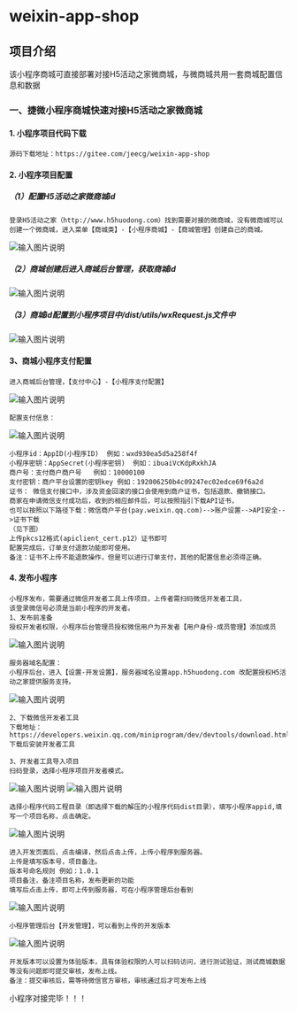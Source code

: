 # weixin-app-shop

## 项目介绍
该小程序商城可直接部署对接H5活动之家微商城，与微商城共用一套商城配置信息和数据

### 一、捷微小程序商城快速对接H5活动之家微商城
#### 1. 小程序项目代码下载
```
源码下载地址：https://gitee.com/jeecg/weixin-app-shop
```
#### 2. 小程序项目配置
##### （1）配置H5活动之家微商城id
```
登录H5活动之家（http://www.h5huodong.com）找到需要对接的微商城，没有微商城可以创建一个微商城，进入菜单【商城类】-【小程序商城】-【商城管理】创建自己的商城。
```
![输入图片说明](https://static.oschina.net/uploads/img/201810/12164635_Xdg6.png "在这里输入图片标题")

##### （2）商城创建后进入商城后台管理，获取商城id

![输入图片说明](https://static.oschina.net/uploads/img/201810/12164733_csh9.png "在这里输入图片标题")

##### （3）商城id配置到小程序项目中/dist/utils/wxRequest.js文件中

![输入图片说明](https://static.oschina.net/uploads/img/201810/12165152_lYSv.png "在这里输入图片标题")
#### 3、商城小程序支付配置
```
进入商城后台管理，【支付中心】-【小程序支付配置】
```
![输入图片说明](https://static.oschina.net/uploads/img/201810/12171011_5VgX.png "在这里输入图片标题")
```
配置支付信息：
```
![输入图片说明](https://static.oschina.net/uploads/img/201810/12171053_PWvq.png "在这里输入图片标题")
```
小程序id：AppID(小程序ID)  例如：wxd930ea5d5a258f4f
小程序密钥：AppSecret(小程序密钥)  例如：ibuaiVcKdpRxkhJA
商户号：支付商户商户号   例如：10000100
支付密钥：商户平台设置的密钥key 例如：192006250b4c09247ec02edce69f6a2d
证书： 微信支付接口中，涉及资金回滚的接口会使用到商户证书，包括退款、撤销接口。
商家在申请微信支付成功后，收到的相应邮件后，可以按照指引下载API证书，
也可以按照以下路径下载：微信商户平台(pay.weixin.qq.com)-->账户设置-->API安全-->证书下载 
（见下图）
上传pkcs12格式(apiclient_cert.p12）证书即可
配置完成后，订单支付退款功能即可使用。
备注：证书不上传不能退款操作，但是可以进行订单支付，其他的配置信息必须得正确。
```
#### 4. 发布小程序
```
小程序发布，需要通过微信开发者工具上传项目，上传者需扫码微信开发者工具，
该登录微信号必须是当前小程序的开发者。
1、发布前准备
授权开发者权限，小程序后台管理员授权微信用户为开发者【用户身份-成员管理】添加成员
```
![输入图片说明](https://static.oschina.net/uploads/img/201810/12165423_DkBh.png "在这里输入图片标题")
```
服务器域名配置：
小程序后台，进入【设置-开发设置】，服务器域名设置app.h5huodong.com 改配置授权H5活动之家提供服务支持。
```
![输入图片说明](https://static.oschina.net/uploads/img/201810/12172743_EdRx.png "在这里输入图片标题")
```
2、下载微信开发者工具
下载地址：
https://developers.weixin.qq.com/miniprogram/dev/devtools/download.html
下载后安装开发者工具
```
```
3、开发者工具导入项目
扫码登录，选择小程序项目开发者模式。
```
![输入图片说明](https://static.oschina.net/uploads/img/201810/12165657_QxgO.png "在这里输入图片标题")
![输入图片说明](https://static.oschina.net/uploads/img/201810/12165708_4NEq.png "在这里输入图片标题")
```
选择小程序代码工程目录（即选择下载的解压的小程序代码dist目录），填写小程序appid,填写一个项目名称，点击确定。
```
![输入图片说明](https://static.oschina.net/uploads/img/201810/12165903_gM2z.png "在这里输入图片标题")
```
进入开发页面后，点击编译，然后点击上传，上传小程序到服务器。
上传是填写版本号，项目备注。
版本号命名规则 例如：1.0.1
项目备注，备注项目名称，发布更新的功能
填写后点击上传，即可上传到服务器，可在小程序管理后台看到
```
![输入图片说明](https://static.oschina.net/uploads/img/201810/12170301_sJsf.png "在这里输入图片标题")
```
小程序管理后台【开发管理】，可以看到上传的开发版本
```
![输入图片说明](https://static.oschina.net/uploads/img/201810/12170422_sTtS.png "在这里输入图片标题")
```
开发版本可以设置为体验版本，具有体验权限的人可以扫码访问，进行测试验证，测试商城数据等没有问题即可提交审核，发布上线。
备注：提交审核后，需等待微信官方审核，审核通过后才可发布上线
```
小程序对接完毕！！！
